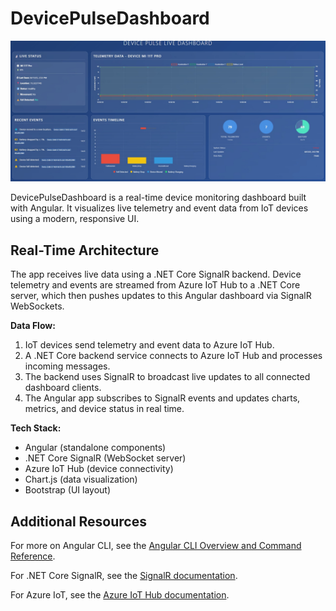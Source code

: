 # DevicePulseDashboard

![DevicePulse Dashboard Screenshot](dashboard.jpg)

DevicePulseDashboard is a real-time device monitoring dashboard built with Angular. It visualizes live telemetry and event data from IoT devices using a modern, responsive UI.

## Real-Time Architecture

The app receives live data using a .NET Core SignalR backend. Device telemetry and events are streamed from Azure IoT Hub to a .NET Core server, which then pushes updates to this Angular dashboard via SignalR WebSockets.

**Data Flow:**

1. IoT devices send telemetry and event data to Azure IoT Hub.
2. A .NET Core backend service connects to Azure IoT Hub and processes incoming messages.
3. The backend uses SignalR to broadcast live updates to all connected dashboard clients.
4. The Angular app subscribes to SignalR events and updates charts, metrics, and device status in real time.

**Tech Stack:**

- Angular (standalone components)
- .NET Core SignalR (WebSocket server)
- Azure IoT Hub (device connectivity)
- Chart.js (data visualization)
- Bootstrap (UI layout)

## Additional Resources

For more on Angular CLI, see the [Angular CLI Overview and Command Reference](https://angular.dev/tools/cli).

For .NET Core SignalR, see the [SignalR documentation](https://learn.microsoft.com/en-us/aspnet/core/signalr/introduction).

For Azure IoT, see the [Azure IoT Hub documentation](https://learn.microsoft.com/en-us/azure/iot-hub/).

